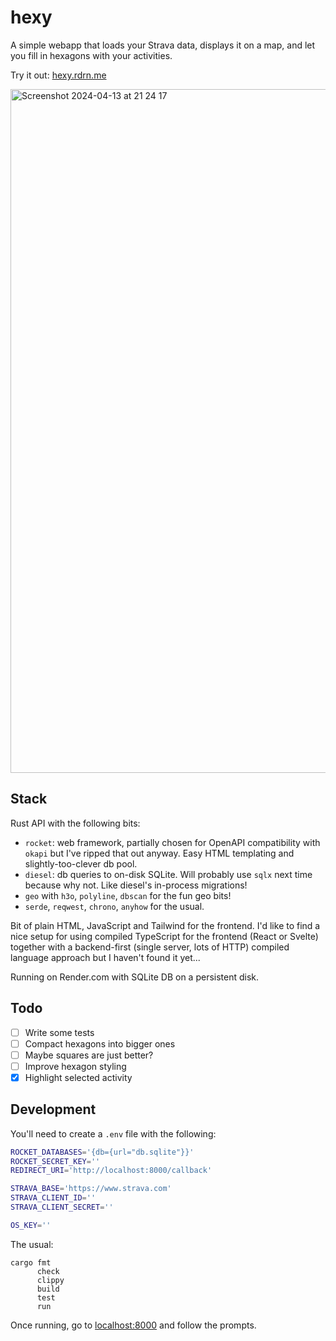 # hexy
A simple webapp that loads your Strava data, displays it on a map, and let you fill in hexagons with your activities.

Try it out: [hexy.rdrn.me](https://hexy.rdrn.me)

<img width="1094" alt="Screenshot 2024-04-13 at 21 24 17" src="https://github.com/carderne/hexy/assets/19817302/bd6acec8-2d4d-436e-947e-a0dc852a86a7">

## Stack
Rust API with the following bits:
- `rocket`: web framework, partially chosen for OpenAPI compatibility with `okapi` but I've ripped that out anyway. Easy HTML templating and slightly-too-clever db pool.
- `diesel`: db queries to on-disk SQLite. Will probably use `sqlx` next time because why not. Like diesel's in-process migrations!
- `geo` with `h3o`, `polyline`, `dbscan` for the fun geo bits!
- `serde`, `reqwest`, `chrono`, `anyhow` for the usual.

Bit of plain HTML, JavaScript and Tailwind for the frontend.
I'd like to find a nice setup for using compiled TypeScript for the frontend (React or Svelte) together with a backend-first (single server, lots of HTTP) compiled language approach but I haven't found it yet...

Running on Render.com with SQLite DB on a persistent disk.

## Todo
- [ ] Write some tests
- [ ] Compact hexagons into bigger ones
- [ ] Maybe squares are just better?
- [ ] Improve hexagon styling
- [x] Highlight selected activity

## Development
You'll need to create a `.env` file with the following:
```bash
ROCKET_DATABASES='{db={url="db.sqlite"}}'
ROCKET_SECRET_KEY=''
REDIRECT_URI='http://localhost:8000/callback'

STRAVA_BASE='https://www.strava.com'
STRAVA_CLIENT_ID=''
STRAVA_CLIENT_SECRET=''

OS_KEY=''
```

The usual:
```
cargo fmt
      check
      clippy
      build
      test
      run
```

Once running, go to [localhost:8000](http://localhost:8000) and follow the prompts.
